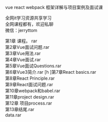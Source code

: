 vue react webpack 框架详解与项目案例及面试课

全网it学习资源共享学习<br>全网课程都有，欢迎私聊<br>微信：jerryttom<br>

第1章 课程。 rar<br> 第2章Vue面试问题.rar<br> 第3章Vue用法.rar<br> 第4章Vue面试.rar<br> 第5章Vue面试Questions.rar<br> 第6章Vue3简介.rar [h ]第7章React basics.rar<br> 第8章React Principle.rar<br> 第9章React面试问题.rar<br> 第10章webpack和babel.rar<br> 第11章project design.rar<br> 第12章 项目process.rar<br> 第13章结尾.rar<br> data.rar